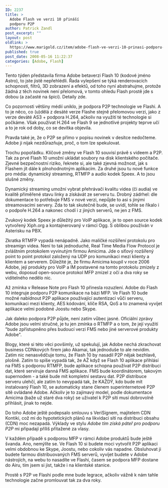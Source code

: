 ```yaml
---
ID: 2237
title: >
  Adobe Flash ve verzi 10 přináší
  podporu P2P
author: Patrick Zandl
post_excerpt: ""
layout: post
oldlink: >
  https://www.marigold.cz/item/adobe-flash-ve-verzi-10-prinasi-podporu-p2p
published: true
post_date: 2008-05-16 11:22:37
categories: [Adobe, Flash]
---
```

Tento týden představila firma Adobe betaverzi Flash 10 (kodové jméno Astro), to jste jistě nepřehlédli. Řada vylepšení se týká renderovacích schopností, filtrů, 3D zobrazení a efektů, od toho nyní abstrahujme, protože žádná z těch novinek není přelomová, v tomto ohledu Flash prostě jde s dobou (a začasté na špici). Detaily zde</a>. 

Co pozornosti většiny médií uniklo, je podpora P2P technologie ve Flashi. A to je něco, co (u)dělá z desáté verze Flashe stejně přelomovou verzi, jako z verze deváté AS3 + podpora H.264, ačkoliv na využití té technologie si počkáme. Však používat H.264 ve Flash 9 se jednotlivé projekty teprve učí a to je rok od doby, co se devítka objevila. 

Pravda také je, že o P2P se přímo v popisu novinek v desítce nedočteme. Adobe ji nijak nezdůrazňuje, proč, o tom lze spekulovat. 

Trochu popořádku. Klíčové změny ve Flash 10 souvisí právě s videem a P2P. Tak za prvé Flash 10 umožní ukládat soubory na disk klientského počítače. Zjevné bezpečnostní riziko, řeknete si, ale také zjevná možnost, jak s Flashem jít dále k plnohodnotným aplikacím. Za druhé jsou tu nové funkce pro média:
dynamický streaming, RTMFP a audio kodek Speex. A to jsou slušné změny. 

Dynamický streaming umožní vybrat přehrávači kvalitu videa (či audia) ve kvalitě přiměřené stavu linky a získávát ze serveru tu. Drobný zádrhel: dle dokumentace to potřebuje FMS v nové verzi, nepůjde to asi s jinými streamovacími servery. Zda to tak skutečně bude, se uvidí, tohle se říkalo i o podpoře H.264 a nakonec chodí i z jiných serverů, ne jen z FMS. 

Zvukový kodek Speex je důležitý pro VoIP aplikace, je to open source kodek vytvořený Xiph.org a kontajnerovaný v rámci Ogg. S oblibou používán v Asterisku na PBX. 

Zkratka RTMFP vypadá nenápadně. Jako maličké rozšíření protokolu pro streamign videa. Není to tak jednoduché, Real Time Media Flow Protocol je zvláštním protokolem vyvinutým firmou Amicima. Jde o síťový rozšířený point to point protokol založený na UDP pro komunikaci mezi klienty a klientem a serverem. Důležité je, že firmu Amicima koupil v roce 2006 Adobe, její produkty pro VoIP a IM postavené na tomto protokolu zmizely z webu, doposud open-source protokol MFP zmizel z očí a dva roky se viditelného nedělo nic. 

Až zmínka v Release Note pro Flash 10 přinesla rozuzlení. Adobe do Flash 10 integruje podporu P2P komunikace na bázi MFP. Ve Flash 10 bude možné nabídnout P2P aplikace používající autentizaci vůči serveru, komunikaci mezi klienty, AES kódování, klíče RSA, QoS a to znamená vyvíjet aplikace velmi podobné Joostu nebo Skype.  

Jak daleko podpora P2P půjde, není zatím vůbec jasné. Oficiální zprávy Adobe jsou velmi stručné, je tu jen zmínka o RTMFP a o tom, že její využití "bude zpřístupněno přes budoucí verzi FMS nebo jiné serverové produkty Adobe". 

Blogy, které si této věci povšimly, už spekulují, jak Adobe nechá zkrachovat business CDNkových firem jako Akamai, tak jednoduše to ale nevidím. Zatím nic nenasvědčuje tomu, že Flash 10 by nasadil P2P nějak bezhlavě, plošně. Zatím to spíše vypadá tak, že AŽ když se Flash 10 aplikace přihlásí na FMS s podporou RTMFP, bude aplikace schopna používat P2P distribuci dat, které servíruje danná FMS aplikace. FMS bude koordinátorem, takovým supernodem - a také bude mít kompletní sestavu dat. P2P distribuce serveru ulehčí, ale zatím to nevypadá tak, že KAŽDÝ, kdo bude mít instalovaný Flash 10, se automaticky stane členem superinternetové P2P sítě ovládané Adobe. Ačkoliv je to zajímavý model, podle dokumentace Amicima (baže už staré dva roky) se uživatel k P2P síti musí dobrovolně přihlásit, jinak to nejde. 

Do toho Adobe ještě podepsalo smlouvu s VeriSignem, majitelem CDN Kontiki, což mi do hypotetických plánů na likvidaci sítí na distribuci obsahu (CDN) moc nezapadá. Výklady ve stylu <em>Adobe tím získá páteř pro podporu P2P</em> mi připadají příliš přitažené za vlasy. 

V každém případě s podporou MFP v rámci Adobe produktů bude ještě švanda. Ano, nemýlíte se. Ve Flash 10 si budete moci vytvořit P2P aplikaci velmi obdobnou ke Skype, Joostu, nebo cokoliv vás napadne. Obsluhovat ji budete farmou distribuovaných FMS serverů, vyvíjet budete v Adobe nástrojích, na webu to nasadíte ve Flashi, časem se podpora MFP dostane do Airu, tím jsem si jist, takže i na klientské stanice. 

Prostě s P2P ve Flashi podle mne bude legrace, ačkoliv vážně k nám tahle technologie začne promlouvat tak za dva roky.